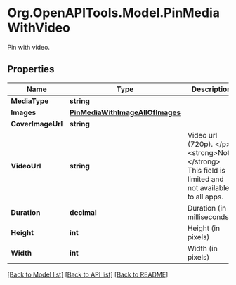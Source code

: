 # Org.OpenAPITools.Model.PinMediaWithVideo
Pin with video.

## Properties

Name | Type | Description | Notes
------------ | ------------- | ------------- | -------------
**MediaType** | **string** |  | [optional] 
**Images** | [**PinMediaWithImageAllOfImages**](PinMediaWithImageAllOfImages.md) |  | [optional] 
**CoverImageUrl** | **string** |  | [optional] 
**VideoUrl** | **string** | Video url (720p). &lt;/p&gt;&lt;strong&gt;Note:&lt;/strong&gt; This field is limited and not available to all apps. | [optional] 
**Duration** | **decimal** | Duration (in milliseconds) | [optional] 
**Height** | **int** | Height (in pixels) | [optional] 
**Width** | **int** | Width (in pixels) | [optional] 

[[Back to Model list]](../README.md#documentation-for-models) [[Back to API list]](../README.md#documentation-for-api-endpoints) [[Back to README]](../README.md)

